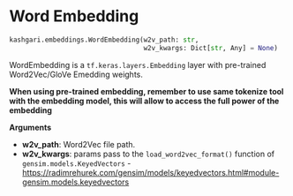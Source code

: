 # Word Embedding

```python
kashgari.embeddings.WordEmbedding(w2v_path: str,
                                  w2v_kwargs: Dict[str, Any] = None)
```

WordEmbedding is a `tf.keras.layers.Embedding` layer with pre-trained Word2Vec/GloVe Emedding weights.

**When using pre-trained embedding, remember to use same tokenize tool with the embedding model, this will allow to access the full power of the embedding**

**Arguments**

- **w2v_path**: Word2Vec file path.
- **w2v_kwargs**: params pass to the `load_word2vec_format()` function of `gensim.models.KeyedVectors` - https://radimrehurek.com/gensim/models/keyedvectors.html#module-gensim.models.keyedvectors

